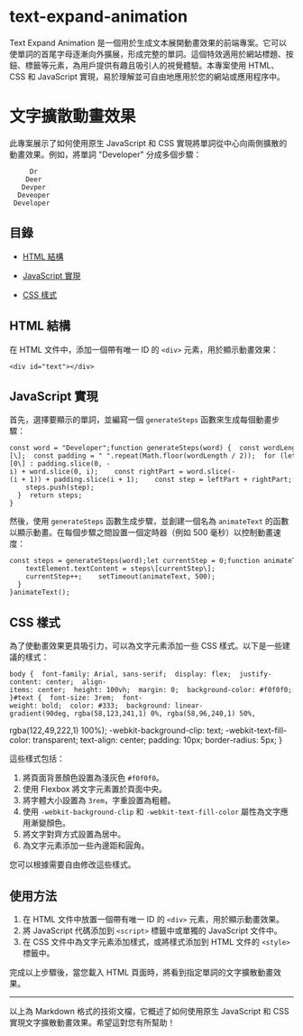 # text-expand-animation
Text Expand Animation 是一個用於生成文本展開動畫效果的前端專案。它可以使單詞的首尾字母逐漸向外擴展，形成完整的單詞。這個特效適用於網站標題、按鈕、標籤等元素，為用戶提供有趣且吸引人的視覺體驗。本專案使用 HTML、CSS 和 JavaScript 實現，易於理解並可自由地應用於您的網站或應用程序中。

文字擴散動畫效果
========

此專案展示了如何使用原生 JavaScript 和 CSS 實現將單詞從中心向兩側擴散的動畫效果。例如，將單詞 "Developer" 分成多個步驟：

```
     Dr     
    Deer    
   Devper   
  Deveoper  
 Developer
```

目錄
--

*   [HTML 結構](https://chat.openai.com/chat/2d95567a-95d3-4996-837c-012d7c915f1c#html-%E7%B5%90%E6%A7%8B)
    
*   [JavaScript 實現](https://chat.openai.com/chat/2d95567a-95d3-4996-837c-012d7c915f1c#javascript-%E5%AF%A6%E7%8F%BE)
    
*   [CSS 樣式](https://chat.openai.com/chat/2d95567a-95d3-4996-837c-012d7c915f1c#css-%E6%A8%A3%E5%BC%8F)
    

HTML 結構
-------

在 HTML 文件中，添加一個帶有唯一 ID 的 `<div>` 元素，用於顯示動畫效果：

```
<div id="text"></div>
```

JavaScript 實現
-------------

首先，選擇要顯示的單詞，並編寫一個 `generateSteps` 函數來生成每個動畫步驟：

```
const word = "Developer";function generateSteps(word) {  const wordLength = word.length;  const steps = \[\];  const padding = " ".repeat(Math.floor(wordLength / 2));  for (let i = 0; i <= Math.floor(wordLength / 2); i++) {    const leftPart = i === 0 ? word\[0\] : padding.slice(0, -i) + word.slice(0, i);    const rightPart = word.slice(-(i + 1)) + padding.slice(i + 1);    const step = leftPart + rightPart;
    steps.push(step);
  }  return steps;
}
```

然後，使用 `generateSteps` 函數生成步驟，並創建一個名為 `animateText` 的函數以顯示動畫。在每個步驟之間設置一個定時器（例如 500 毫秒）以控制動畫速度：

```
const steps = generateSteps(word);let currentStep = 0;function animateText() {  if (currentStep < steps.length) {
    textElement.textContent = steps\[currentStep\];
    currentStep++;    setTimeout(animateText, 500);
  }
}animateText();
```

CSS 樣式
------


為了使動畫效果更具吸引力，可以為文字元素添加一些 CSS 樣式。以下是一些建議的樣式：

```
body {  font-family: Arial, sans-serif;  display: flex;  justify-content: center;  align-items: center;  height: 100vh;  margin: 0;  background-color: #f0f0f0;
}#text {  font-size: 3rem;  font-weight: bold;  color: #333;  background: linear-gradient(90deg, rgba(58,123,241,1) 0%, rgba(58,96,240,1) 50%,
```

rgba(122,49,222,1) 100%);
-webkit-background-clip: text;
-webkit-text-fill-color: transparent;
text-align: center;
padding: 10px;
border-radius: 5px;
}



這些樣式包括：

1. 將頁面背景顏色設置為淺灰色 `#f0f0f0`。
2. 使用 Flexbox 將文字元素置於頁面中央。
3. 將字體大小設置為 `3rem`，字重設置為粗體。
4. 使用 `-webkit-background-clip` 和 `-webkit-text-fill-color` 屬性為文字應用漸變顏色。
5. 將文字對齊方式設置為居中。
6. 為文字元素添加一些內邊距和圓角。

您可以根據需要自由修改這些樣式。

## 使用方法

1. 在 HTML 文件中放置一個帶有唯一 ID 的 `<div>` 元素，用於顯示動畫效果。
2. 將 JavaScript 代碼添加到 `<script>` 標籤中或單獨的 JavaScript 文件中。
3. 在 CSS 文件中為文字元素添加樣式，或將樣式添加到 HTML 文件的 `<style>` 標籤中。

完成以上步驟後，當您載入 HTML 頁面時，將看到指定單詞的文字擴散動畫效果。

--- 

以上為 Markdown 格式的技術文檔，它概述了如何使用原生 JavaScript 和 CSS 實現文字擴散動畫效果。希望這對您有所幫助！